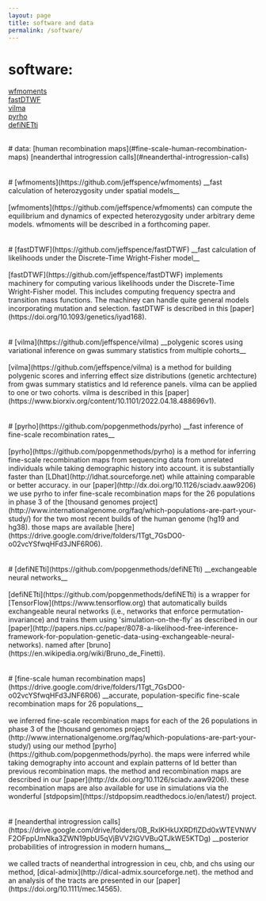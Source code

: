 ```yaml
---
layout: page
title: software and data
permalink: /software/
---
```


# software:
[wfmoments](#wfmoments)  
[fastDTWF](#fastdtwf)  
[vilma](#vilma)  
[pyrho](#pyrho)  
[defiNETti](#definetti)  

<br>
# data:
[human recombination maps](#fine-scale-human-recombination-maps)  
[neanderthal introgression calls](#neanderthal-introgression-calls)
<br>
<br>
<br>
# [wfmoments](https://github.com/jeffspence/wfmoments)
__fast calculation of heterozygosity under spatial models__
<br>
<br>
[wfmoments](https://github.com/jeffspence/wfmoments) can compute
the equilibrium and dynamics of expected heterozygosity under arbitrary
deme models. wfmoments will be described in a forthcoming paper.

<br>
<br>
<br>
# [fastDTWF](https://github.com/jeffspence/fastDTWF)
__fast calculation of likelihoods under the Discrete-Time Wright-Fisher model__
<br>
<br>
[fastDTWF](https://github.com/jeffspence/fastDTWF)
implements machinery for computing various likelihoods under the
Discrete-Time Wright-Fisher model. This includes computing frequency spectra and
transition mass functions. The machiney can handle quite general models incorporating
mutation and selection.  fastDTWF is described in this [paper](https://doi.org/10.1093/genetics/iyad168).

<br>
<br>
<br>
# [vilma](https://github.com/jeffspence/vilma)
__polygenic scores using variational inference on gwas summary statistics from multiple cohorts__
<br>
<br>
[vilma](https://github.com/jeffspence/vilma) is a method for building
polygenic scores and inferring effect size distributions (genetic archtecture)
from gwas summary statistics and ld reference panels. vilma can be applied
to one or two cohorts. vilma is described in this
[paper](https://www.biorxiv.org/content/10.1101/2022.04.18.488696v1).

<br>
<br>
<br>
# [pyrho](https://github.com/popgenmethods/pyrho)
__fast inference of fine-scale recombination rates__ 
<br>
<br>
[pyrho](https://github.com/popgenmethods/pyrho) is a method for inferring
fine-scale recombination maps from sequencing data from unrelated individuals
while taking demographic history into account.
it is substantially faster than [LDhat](http://ldhat.sourceforge.net) while 
attaining comparable or better accuracy. in our
[paper](http://dx.doi.org/10.1126/sciadv.aaw9206)
we use pyrho to infer fine-scale recombination maps for the 26 populations in phase 3
of the
[thousand genomes project](http://www.internationalgenome.org/faq/which-populations-are-part-your-study/)
for the two most recent builds of the human genome (hg19 and hg38).
those maps are available
[here](https://drive.google.com/drive/folders/1Tgt_7GsDO0-o02vcYSfwqHFd3JNF6R06).

<br>
<br>
<br>
# [defiNETti](https://github.com/popgenmethods/defiNETti)
__exchangeable neural networks__ 
<br>
<br>
[defiNETti](https://github.com/popgenmethods/defiNETti) is a wrapper for
[TensorFlow](https://www.tensorflow.org) that automatically builds
exchangeable neural networks (i.e., networks that enforce
permutation-invariance) and trains them using
'simulation-on-the-fly' as described in our
[paper](http://papers.nips.cc/paper/8078-a-likelihood-free-inference-framework-for-population-genetic-data-using-exchangeable-neural-networks).  named after
[bruno](https://en.wikipedia.org/wiki/Bruno_de_Finetti).

<br>
<br>
<br>
# [fine-scale human recombination maps](https://drive.google.com/drive/folders/1Tgt_7GsDO0-o02vcYSfwqHFd3JNF6R06)
__accurate, population-specific fine-scale recombination maps
for 26 populations__ 
<br>
<br>
we inferred fine-scale recombination maps for each of the 26 populations
in phase 3 of the
[thousand genomes project](http://www.internationalgenome.org/faq/which-populations-are-part-your-study/)
using our method
[pyrho](https://github.com/popgenmethods/pyrho).  the maps were
inferred while taking demography into account and explain patterns of
ld better than previous recombination maps.  the method and recombination
maps are described in our
[paper](http://dx.doi.org/10.1126/sciadv.aaw9206).
these recombination maps are also available for use in simulations
via the wonderful [stdpopsim](https://stdpopsim.readthedocs.io/en/latest/) project.


<br>
<br>
<br>
# [neanderthal introgression calls](https://drive.google.com/drive/folders/0B_RxlKHkUXRDflZDd0xWTEVNWVF2OFppUmNka3ZWN19pbU5qVjBVV2lGVVBuQTJkWE5KTDg)
__posterior probabilities of introgression in modern humans__ 
<br>
<br>
we called tracts of neanderthal introgression in ceu, chb, and chs using our
method, [dical-admix](http://dical-admix.sourceforge.net).
the method and an analysis of the tracts are presented in our
[paper](https://doi.org/10.1111/mec.14565).
